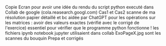 Copie Ecran pour avoir une idée du rendu du script python executé dans Collab de google (cola.reasearch.googl.com)
Cas1 et Cas2 scanne de ma résolution papier détaillé et bc aidée par ChatGPT pour les opérations sur les matrices : avoir des valeurs exactes (vérifié avec le corrigé de l'exercice) essentiel pour vérifier que le programme python fonctionne !
les fichiers ipynb notebook jupyter utilisaient dans collab
ExoPageX.jpg sont les scannes du bouquin Prepa et corrigés
